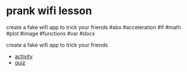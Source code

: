 # prank wifi lesson

create a fake wifi app to trick your friends #abs #acceleration #if #math #plot #image #functions #var #docs

create a fake wifi app to trick your friends

* [activity](/microbit/lessons/prank-wifi/activity)
* [quiz](/microbit/lessons/prank-wifi/quiz)

